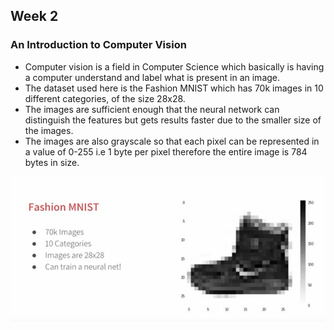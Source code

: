 ## Week 2

### An Introduction to Computer Vision

- Computer vision is a field in Computer Science which basically is having a computer understand and label what is present in an image.
- The dataset used here is the Fashion MNIST which has 70k images in 10 different categories, of the size 28x28.
- The images are sufficient enough that the neural network can distinguish the features but gets results faster due to the smaller size of the images.
- The images are also grayscale so that each pixel can be represented in a value of 0-255 i.e 1 byte per pixel therefore the entire image is 784 bytes in size.

![fmnist](./images/fminst.jpg)

